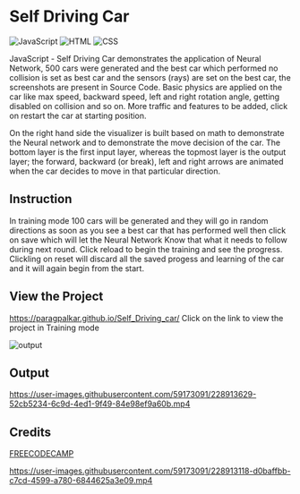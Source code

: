 # Self Driving Car

![JavaScript](https://img.shields.io/badge/JavaScript-93.5%25-F7DF1E?style=flat-square&logo=JavaScript) ![HTML](https://img.shields.io/badge/HTML-3.8%25-E34F26?style=flat-square&logo=html5) ![CSS](https://img.shields.io/badge/CSS-2.7%25-1572B6?style=flat-square&logo=css3) 

JavaScript - Self Driving Car demonstrates the application of Neural Network, 500 cars were generated and the best car which performed no collision is set as best car and the sensors (rays) are set on the best car, the screenshots are present in Source Code. Basic physics are applied on the car like max speed, backward speed, left and right rotation angle, getting disabled on collision and so on. More traffic and features to be added, click on restart the car at starting position.

On the right hand side the visualizer is built based on math to demonstrate the Neural network and to demonstrate the move decision of the car. The bottom layer is the first input layer, whereas the topmost layer is the output layer; the forward, backward (or break), left and right arrows are animated when the car decides to move in that particular direction.

## Instruction

In training mode 100 cars will be generated and they will go in random directions as soon as you see a best car that has performed well then click on save which will 
let the Neural Network Know that what it needs to follow during next round. Click reload to begin the training and see the progress. Clickling on reset will discard all the saved progess and learning of the car and it will again begin from the start.

## View the Project

https://paragpalkar.github.io/Self_Driving_car/
Click on the link to view the project in Training mode

![output](https://user-images.githubusercontent.com/59173091/228905950-1f33ab99-81bd-45f4-b181-0e1867e5b231.JPG)

## Output
https://user-images.githubusercontent.com/59173091/228913629-52cb5234-6c9d-4ed1-9f49-84e98ef9a60b.mp4






## Credits
[FREECODECAMP](https://www.youtube.com/@freecodecamp)



https://user-images.githubusercontent.com/59173091/228913118-d0baffbb-c7cd-4599-a780-6844625a3e09.mp4


